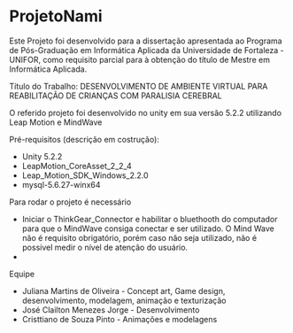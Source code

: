# ProjetoNami

Este Projeto foi desenvolvido para a dissertação apresentada ao Programa de Pós-Graduação em Informática Aplicada da Universidade de Fortaleza - UNIFOR, como requisito parcial para à obtenção do título de Mestre em Informática Aplicada.

Título do Trabalho: DESENVOLVIMENTO DE AMBIENTE VIRTUAL PARA REABILITAÇÃO DE CRIANÇAS COM PARALISIA CEREBRAL

O referido projeto foi desenvolvido no unity em sua versão 5.2.2 utilizando Leap Motion e MindWave

Pré-requisitos (descrição em costrução):
 - Unity 5.2.2
 - LeapMotion_CoreAsset_2_2_4
 - Leap_Motion_SDK_Windows_2.2.0
 - mysql-5.6.27-winx64
 
 Para rodar o projeto é necessário
 
 - Iniciar o ThinkGear_Connector e habilitar o bluethooth do computador para que o MindWave consiga conectar e ser utilizado. O Mind Wave não é requisito obrigatório, porém caso não seja utilizado, não é possivel medir o nível de atenção do usuário.
 - 
 
Equipe

 - Juliana Martins de Oliveira - Concept art, Game design, desenvolvimento, modelagem, animação e texturização
 - José Clailton Menezes Jorge - Desenvolvimento
 - Cristtiano de Souza Pinto - Animações e modelagens
 
